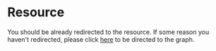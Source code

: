 <meta http-equiv="refresh" content="1; url=https://igor-biodgps.github.io/ARIADNE/graph/graph.html"/>

# Resource

You should be already redirected to the resource. If some reason you haven't redirected, please click [here](https://igor-biodgps.github.io/ARIADNE/graph/graph.html) to be directed to the graph.
